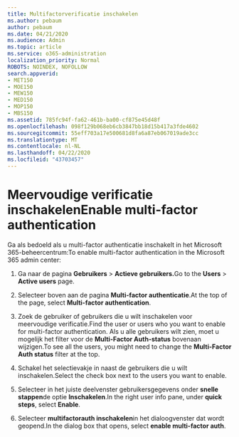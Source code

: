 ```yaml
---
title: Multifactorverificatie inschakelen
ms.author: pebaum
author: pebaum
ms.date: 04/21/2020
ms.audience: Admin
ms.topic: article
ms.service: o365-administration
localization_priority: Normal
ROBOTS: NOINDEX, NOFOLLOW
search.appverid:
- MET150
- MOE150
- MEW150
- MED150
- MOP150
- MBS150
ms.assetid: 785fc94f-fa62-461b-ba00-cf875e45d48f
ms.openlocfilehash: 098f129b068eb6cb3847bb18d15b417a3fde4602
ms.sourcegitcommit: 55eff703a17e500681d8fa6a87eb067019ade3cc
ms.translationtype: MT
ms.contentlocale: nl-NL
ms.lasthandoff: 04/22/2020
ms.locfileid: "43703457"
---
```

# <a name="enable-multi-factor-authentication"></a><span data-ttu-id="731bd-102">Meervoudige verificatie inschakelen</span><span class="sxs-lookup"><span data-stu-id="731bd-102">Enable multi-factor authentication</span></span>

<span data-ttu-id="731bd-103">Ga als bedoeld als u multi-factor authenticatie inschakelt in het Microsoft 365-beheercentrum:</span><span class="sxs-lookup"><span data-stu-id="731bd-103">To enable multi-factor authentication in the Microsoft 365 admin center:</span></span>

1. <span data-ttu-id="731bd-104">Ga naar de pagina **Gebruikers** \> **Actieve gebruikers.**</span><span class="sxs-lookup"><span data-stu-id="731bd-104">Go to the **Users** \> **Active users** page.</span></span>
    
2. <span data-ttu-id="731bd-105">Selecteer boven aan de pagina **Multi-factor authenticatie**.</span><span class="sxs-lookup"><span data-stu-id="731bd-105">At the top of the page, select **Multi-factor authentication**.</span></span> 
    
3. <span data-ttu-id="731bd-106">Zoek de gebruiker of gebruikers die u wilt inschakelen voor meervoudige verificatie.</span><span class="sxs-lookup"><span data-stu-id="731bd-106">Find the user or users who you want to enable for multi-factor authentication.</span></span> <span data-ttu-id="731bd-107">Als u alle gebruikers wilt zien, moet u mogelijk het filter voor de **Multi-Factor Auth-status** bovenaan wijzigen.</span><span class="sxs-lookup"><span data-stu-id="731bd-107">To see all the users, you might need to change the **Multi-Factor Auth status** filter at the top.</span></span>
    
4. <span data-ttu-id="731bd-108">Schakel het selectievakje in naast de gebruikers die u wilt inschakelen.</span><span class="sxs-lookup"><span data-stu-id="731bd-108">Select the check box next to the users you want to enable.</span></span>
    
5.  <span data-ttu-id="731bd-109">Selecteer in het juiste deelvenster gebruikersgegevens onder **snelle stappen**de optie **Inschakelen**.</span><span class="sxs-lookup"><span data-stu-id="731bd-109">In the right user info pane, under **quick steps**, select **Enable**.</span></span> 
    
6. <span data-ttu-id="731bd-110">Selecteer **multifactorauth inschakelen**in het dialoogvenster dat wordt geopend.</span><span class="sxs-lookup"><span data-stu-id="731bd-110">In the dialog box that opens, select **enable multi-factor auth**.</span></span> 
    

